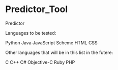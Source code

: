 Predictor_Tool
==============

Predictor

Languages to be tested:

Python Java JavaScript Scheme HTML CSS

Other languages that will be in this list in the futere:

C C++ C# Objective-C Ruby PHP